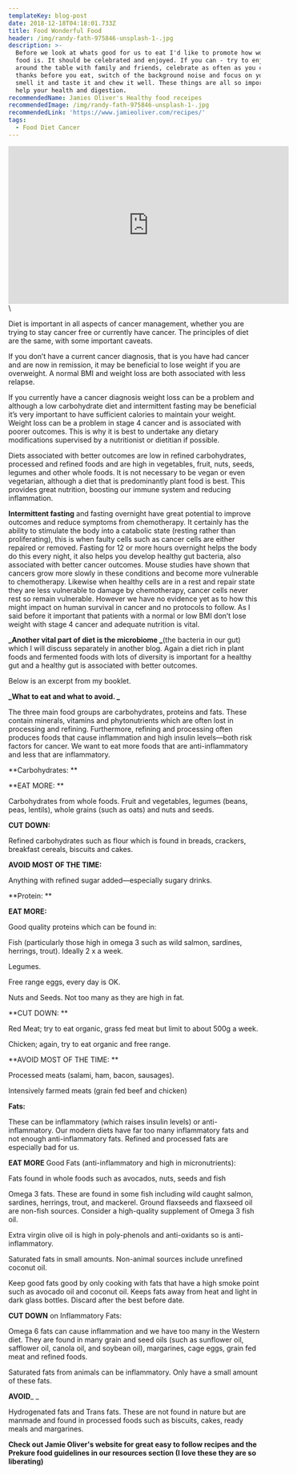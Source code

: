 ```yaml
---
templateKey: blog-post
date: 2018-12-18T04:18:01.733Z
title: Food Wonderful Food
header: /img/randy-fath-975846-unsplash-1-.jpg
description: >-
  Before we look at whats good for us to eat I'd like to promote how wonderful
  food is. It should be celebrated and enjoyed. If you can - try to enjoy food
  around the table with family and friends, celebrate as often as you can! Give
  thanks before you eat, switch of the background noise and focus on your food;
  smell it and taste it and chew it well. These things are all so important to
  help your health and digestion. 
recommendedName: Jamies Oliver's Healthy food receipes
recommendedImage: /img/randy-fath-975846-unsplash-1-.jpg
recommendedLink: 'https://www.jamieoliver.com/recipes/'
tags:
  - Food Diet Cancer
---
```

<iframe width="560" height="315" src="https://www.youtube.com/embed/hzoKFycwHYI" frameborder="0" allow="accelerometer; autoplay; encrypted-media; gyroscope; picture-in-picture" allowfullscreen></iframe>\


Diet is important in all aspects of cancer management, whether you are trying to stay cancer free or currently have cancer. The principles of diet are the same, with some important caveats.

If you don’t have a current cancer diagnosis, that is you have had cancer and are now in remission, it may be beneficial to lose weight if you are overweight. A normal BMI and weight loss are both associated with less relapse.

If you currently have a cancer diagnosis weight loss can be a problem and although a low carbohydrate diet and intermittent fasting may be beneficial it’s very important to have sufficient calories to maintain your weight. Weight loss can be a problem in stage 4 cancer and is associated with poorer outcomes. This is why it is best to undertake any dietary modifications supervised by a nutritionist or dietitian if possible.

Diets associated with better outcomes are low in refined carbohydrates, processed and refined foods and are high in vegetables, fruit, nuts, seeds, legumes and other whole foods. It is not necessary to be vegan or even vegetarian, although a diet that is predominantly plant food is best. This provides great nutrition, boosting our immune system and reducing inflammation. 

**Intermittent fasting** and fasting overnight have great potential to improve outcomes and reduce symptoms from chemotherapy. It certainly has the ability to stimulate the body into a catabolic state (resting rather than proliferating), this is when faulty cells such as cancer cells are either repaired or removed. Fasting for 12 or more hours overnight helps the body do this every night, it also helps you develop healthy gut bacteria, also associated with better cancer outcomes. Mouse studies have shown that cancers grow more slowly in these conditions and become more vulnerable to chemotherapy. Likewise when healthy cells are in a rest and repair state they are less vulnerable to damage by chemotherapy, cancer cells never rest so remain vulnerable. However we have no evidence yet  as to how this might impact on human survival in cancer and no protocols to follow. As I said before it important that patients with a normal or low BMI don’t lose weight with stage 4 cancer and adequate nutrition is vital.

**_Another vital part of diet is the microbiome _**(the bacteria in our gut) which I will discuss separately in another blog. Again a diet rich in plant foods and fermented foods with lots of diversity is important for a healthy gut and a healthy gut is associated with better outcomes.

Below is an excerpt from my booklet.

**_What to eat and what to avoid. 
_**

The three main food groups are carbohydrates, proteins and fats. These contain minerals, vitamins and phytonutrients which are often lost in processing and refining. Furthermore, refining and processing often produces foods that cause inflammation and high insulin levels—both risk factors for cancer. We want to eat more foods that are anti-inflammatory and less that are inflammatory.

**Carbohydrates:
**

**EAT MORE: **

Carbohydrates from whole foods. Fruit and vegetables, legumes (beans, peas, lentils), whole grains (such as oats) and nuts and seeds.

**CUT DOWN:**

Refined carbohydrates such as flour which is found in breads, crackers, breakfast cereals, biscuits and cakes.

**AVOID MOST OF THE TIME:**

Anything with refined sugar added—especially sugary drinks.

**Protein:
**

**EAT MORE:**

Good quality proteins which can be found in: 	

Fish (particularly those high in omega 3 such as wild salmon, sardines, herrings, trout). Ideally 2 x a week.

Legumes.

Free range eggs, every day is OK.

Nuts and Seeds. Not too many as they are high in fat.

**CUT DOWN: **

Red Meat; try to eat organic, grass fed meat but limit to about 500g a week.

Chicken; again, try to eat organic and free range.

**AVOID MOST OF THE TIME: **

Processed meats (salami, ham, bacon, sausages).

Intensively farmed meats (grain fed beef and chicken) 

**Fats:** 

These can be inflammatory (which raises insulin levels) or anti-inflammatory. Our modern diets have far too many inflammatory fats and not enough anti-inflammatory fats. Refined and processed fats are especially bad for us.

**EAT MORE** Good Fats (anti-inflammatory and high in micronutrients):

Fats found in whole foods such as avocados, nuts, seeds and fish

Omega 3 fats. These are found in some fish including wild caught salmon, sardines, herrings, trout, and mackerel. Ground flaxseeds and flaxseed oil are non-fish sources. Consider a high-quality supplement of Omega 3 fish oil.

Extra virgin olive oil is high in poly-phenols and anti-oxidants so is anti-inflammatory.

Saturated fats in small amounts.  Non-animal sources include unrefined coconut oil.

Keep good fats good by only cooking with fats that have a high smoke point such as avocado oil and coconut oil. Keeps fats away from heat and light in dark glass bottles. Discard after the best before date.

**CUT DOWN** on Inflammatory Fats: 

Omega 6 fats can cause inflammation and we have too many in the Western diet. They are found in many grain and seed oils (such as sunflower oil, safflower oil, canola oil, and soybean oil), margarines, cage eggs, grain fed meat and refined foods. 

Saturated fats from animals can be inflammatory. Only have a small amount of these fats.

**AVOID**_ _

Hydrogenated fats and Trans fats. These are not found in nature but are manmade and found in processed foods such as biscuits, cakes, ready meals and margarines.

**Check out Jamie Oliver's website for great easy to follow recipes and the Prekure food guidelines in our resources section (I love these they are so liberating)**
